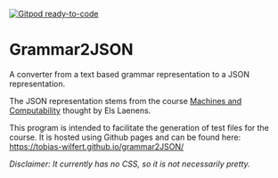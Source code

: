 [![Gitpod ready-to-code](https://img.shields.io/badge/Gitpod-ready--to--code-blue?logo=gitpod)](https://gitpod.io/#https://github.com/tobias-wilfert/grammar2JSON)

# Grammar2JSON
A converter from a text based grammar representation to a JSON representation.

The JSON representation stems from the course 
[Machines and Computability](https://www.uantwerpen.be/en/study/programmes/all-programmes/bachelor-computer-science/study-programme/) 
thought by Els Laenens.

This program is intended to facilitate the generation of test files for the course. It is hosted using Github pages and can be found here:
https://tobias-wilfert.github.io/grammar2JSON/

*Disclaimer: It currently has no CSS, so it is not necessarily pretty.*
